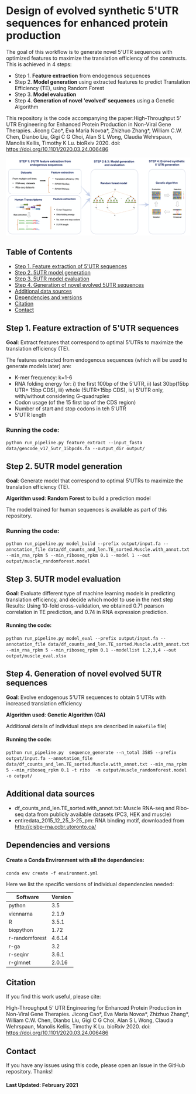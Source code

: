 # Design of evolved synthetic 5'UTR sequences for enhanced protein production

The goal of this workflow is to generate novel 5'UTR sequences with optimized features to maximize the translation efficiency of the constructs. 
This is achieved in 4 steps:

- Step 1. **Feature extraction** from endogenous sequences 
- Step 2. **Model generation** using extracted features to predict Translation Efficiency (TE), using Random Forest
- Step 3. **Model evaluation** 
- Step 4. **Generation of novel 'evolved' sequences** using a Genetic Algorithm

This repository is the code accompanying the paper:High-Throughput 5’ UTR Engineering for Enhanced Protein Production in Non-Viral Gene Therapies. Jicong Cao*, Eva Maria Novoa*, Zhizhuo Zhang*, William C.W. Chen, Dianbo Liu, Gigi C G Choi, Alan S L Wong, Claudia Wehrspaun, Manolis Kellis, Timothy K Lu. bioRxiv 2020. doi: https://doi.org/10.1101/2020.03.24.006486


![alt text](./img/init_fig.png "init_fig")


## Table of Contents
- [Step 1. Feature extraction of 5'UTR sequences](#step-1-feature-extraction-of-5utr-sequences)
- [Step 2. 5UTR model generation](#Step-2-5UTR-model-generation)
- [Step 3. 5UTR model evaluation](#Step-3-5UTR-model-evaluation)
- [Step 4. Generation of novel evolved 5UTR sequences](#Step-4-Generation-of-novel-evolved-5UTR-sequences)
- [Additional data sources](#Additional-data-sources)
- [Dependencies and versions](#Dependencies-and-versions)
- [Citation](#Citation) 
- [Contact](#Contact) 
 

## Step 1. Feature extraction of 5'UTR sequences 

**Goal**: Extract features that correspond to optimal 5'UTRs to maximize the translation efficiency (TE).

The features extracted from endogenous sequences (which will be used to generate models later) are:
- K-mer frequency: k=1-6
- RNA folding energy for: i) the first 100bp of the 5'UTR, ii) last 30bp(15bp UTR+ 15bp CDS), iii) whole (5UTR+15bp CDS), iv) 5'UTR only, with/without considering G-quadruplex 
- Codon usage (of the 15 first bp of the CDS region)
- Number of start and stop codons in teh 5'UTR
- 5'UTR length

### Running the code: 
``` 
python run_pipeline.py feature_extract --input_fasta data/gencode_v17_5utr_15bpcds.fa --output_dir output/
```

## Step 2. 5UTR model generation

**Goal**: Generate model  that correspond to optimal 5'UTRs to maximize the translation efficiency (TE).

**Algorithm used**: **Random Forest** to build a prediction model 

The model trained for human sequences is available as part of this repository. 

### Running the code: 
``` 
python run_pipeline.py model_build --prefix output/input.fa --annotation_file data/df_counts_and_len.TE_sorted.Muscle.with_annot.txt --min_rna_rpkm 5 --min_riboseq_rpkm 0.1 --model 1 --out output/muscle_randomforest.model
```

## Step 3. 5UTR model evaluation

**Goal**: Evaluate different type of machine learning models in predicting translation efficiency, and decide which model to use in the next step
Results: Using 10-fold cross-validation, we obtained  0.71 pearson correlation in TE prediction, and 0.74 in RNA expression prediction.

#### Running the code:

```
python run_pipeline.py model_eval --prefix output/input.fa --annotation_file data/df_counts_and_len.TE_sorted.Muscle.with_annot.txt --min_rna_rpkm 5 --min_riboseq_rpkm 0.1 --modellist 1,2,3,4 --out output/muscle_eval.xlsx
```


## Step 4. Generation of novel evolved 5UTR sequences

**Goal**: Evolve endogenous 5'UTR sequences to obtain 5'UTRs with increased translation efficiency

**Algorithm used**: **Genetic Algorithm (GA)**

Additional details of individual steps are described in `makefile` file)

#### Running the code:
```
python run_pipeline.py  sequence_generate --n_total 3585 --prefix output/input.fa --annotation_file data/df_counts_and_len.TE_sorted.Muscle.with_annot.txt --min_rna_rpkm 5 --min_riboseq_rpkm 0.1 -t ribo  -m output/muscle_randomforest.model  -o output/
```

## Additional data sources 

- df_counts_and_len.TE_sorted.with_annot.txt: Muscle RNA-seq and Ribo-seq data from publicly available datasets (PC3, HEK and muscle)
- entiredata_2015_12_25_3-25_pm: RNA binding motif, downloaded from http://cisbp-rna.ccbr.utoronto.ca/
 
## Dependencies and versions

#### Create a Conda Environment with all the dependencies:
```
conda env create -f environment.yml
```

Here we list the specific versions of individual dependencies needed:

| Software | Version |
| ------------- | ------------- |
| python  | 3.5  |
| viennarna  | 2.1.9  |
| R  | 3.5.1  |
| biopython  | 1.72 |
| r-randomforest  | 4.6.14 |
| r-ga  | 3.2  |
| r-seqinr  | 3.6.1  |
| r-glmnet  | 2.0.16  |


## Citation
If you find this work useful, please cite: 

High-Throughput 5’ UTR Engineering for Enhanced Protein Production in Non-Viral Gene Therapies. Jicong Cao*, Eva Maria Novoa*, Zhizhuo Zhang*, William C.W. Chen, Dianbo Liu, Gigi C G Choi, Alan S L Wong, Claudia Wehrspaun, Manolis Kellis, Timothy K Lu. bioRxiv 2020. doi: https://doi.org/10.1101/2020.03.24.006486


## Contact
If you have any issues using this code, please open an Issue in the GitHub repository. Thanks!


#### Last Updated: February 2021

